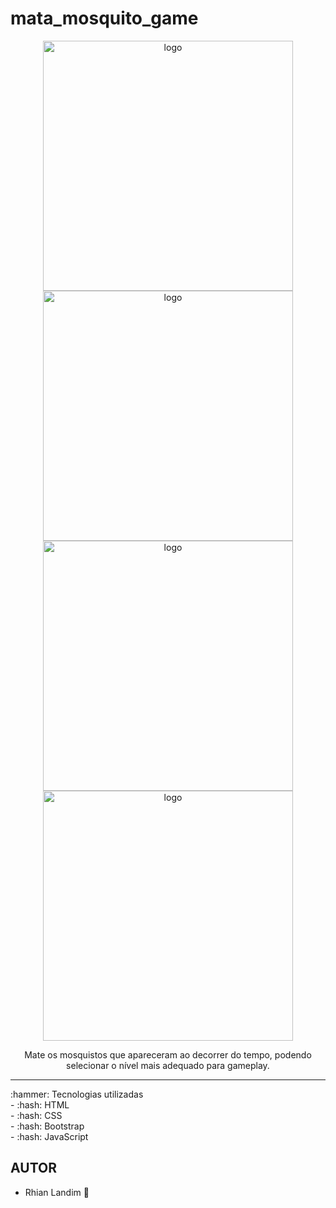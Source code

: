 # mata_mosquito_game
<p align="center">
  <img src="https://user-images.githubusercontent.com/108150838/185658877-4fcb1b2d-7fe4-4d08-b33a-f641a9871727.png" width="400" alt="logo" />
  <img src="https://user-images.githubusercontent.com/108150838/185659103-844602de-a41e-4f0c-a737-6975d7ff4c3c.png" width="400" alt="logo" />
  <img src="https://user-images.githubusercontent.com/108150838/185659197-bec888c3-c647-42cd-9fbf-12ad1b5ec952.png" width="400" alt="logo" />
  <img src="https://user-images.githubusercontent.com/108150838/185659418-3a91ad5f-ee3c-4e45-92c9-71a9184fd812.png" width="400" alt="logo" />
</p>
<p align="center">Mate os mosquistos que apareceram ao decorrer do tempo, podendo selecionar o nível mais adequado para gameplay.</p>
 <hr />
:hammer: Tecnologias utilizadas <br>
  - :hash: HTML <br/>
  - :hash:  CSS <br/>
  - :hash: Bootstrap </br>
  - :hash: JavaScript <br/>

## AUTOR
  - Rhian Landim :rocket:
